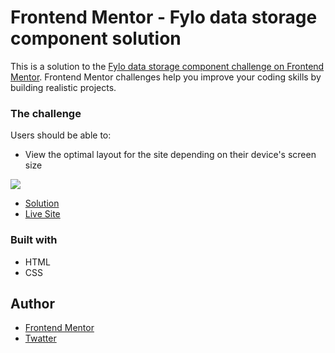 # Frontend Mentor - Fylo data storage component solution

This is a solution to the [Fylo data storage component challenge on Frontend Mentor](https://www.frontendmentor.io/challenges/fylo-data-storage-component-1dZPRbV5n). Frontend Mentor challenges help you improve your coding skills by building realistic projects. 

### The challenge

Users should be able to:

- View the optimal layout for the site depending on their device's screen size


![](./screenshot.jpg)

- [Solution](https://your-solution-url.com)
- [Live Site](https://lspacka.github.io/FEM-fylo-data-storage-component/)

### Built with
- HTML
- CSS

## Author

- [Frontend Mentor](https://www.frontendmentor.io/profile/lspacka)
- [Twatter](https://www.twitter.com/lspacka)
